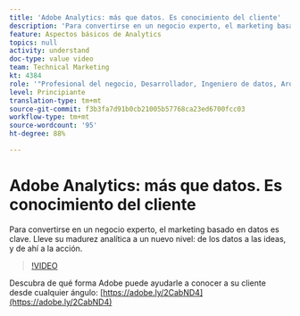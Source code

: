 ```yaml
---
title: 'Adobe Analytics: más que datos. Es conocimiento del cliente'
description: 'Para convertirse en un negocio experto, el marketing basado en datos es clave. Lleve su madurez analítica a un nuevo nivel: de los datos a las ideas, y de ahí a la acción.'
feature: Aspectos básicos de Analytics
topics: null
activity: understand
doc-type: value video
team: Technical Marketing
kt: 4384
role: '"Profesional del negocio, Desarrollador, Ingeniero de datos, Arquitecto, Arquitecto de datos, Administrador, Líder"'
level: Principiante
translation-type: tm+mt
source-git-commit: f3b3fa7d91b0cb21005b57768ca23ed6700fcc03
workflow-type: tm+mt
source-wordcount: '95'
ht-degree: 88%

---
```



# Adobe Analytics: más que datos. Es conocimiento del cliente

Para convertirse en un negocio experto, el marketing basado en datos es clave. Lleve su madurez analítica a un nuevo nivel: de los datos a las ideas, y de ahí a la acción.

>[!VIDEO](https://video.tv.adobe.com/v/31502/?quality=12)

Descubra de qué forma Adobe puede ayudarle a conocer a su cliente desde cualquier ángulo: [https://adobe.ly/2CabND4](https://adobe.ly/2CabND4)
